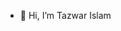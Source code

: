 - 👋 Hi, I’m Tazwar Islam


<!---
tazwar9t63/tazwar9t63 is a ✨ special ✨ repository because its `README.md` (this file) appears on your GitHub profile.
You can click the Preview link to take a look at your changes.
--->
